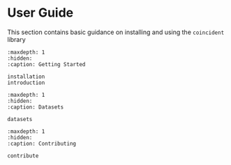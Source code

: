 # User Guide

This section contains basic guidance on installing and using the `coincident`
library

```{toctree}
:maxdepth: 1
:hidden:
:caption: Getting Started

installation
introduction
```

```{toctree}
:maxdepth: 1
:hidden:
:caption: Datasets

datasets
```

```{toctree}
:maxdepth: 1
:hidden:
:caption: Contributing

contribute
```

